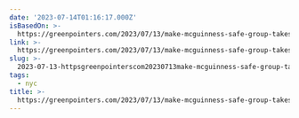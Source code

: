 ```yaml
---
date: '2023-07-14T01:16:17.000Z'
isBasedOn: >-
  https://greenpointers.com/2023/07/13/make-mcguinness-safe-group-takes-fight-to-city-hall-along-with-north-brooklyn-elected-officials/
link: >-
  https://greenpointers.com/2023/07/13/make-mcguinness-safe-group-takes-fight-to-city-hall-along-with-north-brooklyn-elected-officials/
slug: >-
  2023-07-13-httpsgreenpointerscom20230713make-mcguinness-safe-group-takes-fight-to-city-hall-along-with-north-brooklyn-elected-officials
tags:
  - nyc
title: >-
  https://greenpointers.com/2023/07/13/make-mcguinness-safe-group-takes-fight-to-city-hall-along-with-north-brooklyn-elected-officials/
---
```


